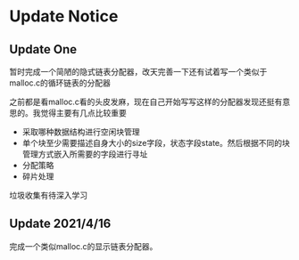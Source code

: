 # Update Notice

## Update One

暂时完成一个简陋的隐式链表分配器，改天完善一下还有试着写一个类似于malloc.c的循环链表的分配器



 之前都是看malloc.c看的头皮发麻，现在自己开始写写这样的分配器发现还挺有意思的。我觉得主要有几点比较重要

+ 采取哪种数据结构进行空闲块管理
+ 单个块至少需要描述自身大小的size字段，状态字段state。然后根据不同的块管理方式嵌入所需要的字段进行寻址
+ 分配策略
+ 碎片处理



垃圾收集有待深入学习



## Update 2021/4/16

完成一个类似malloc.c的显示链表分配器。